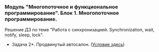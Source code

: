 ﻿### Модуль "Многопоточное и функциональное программирование". Блок 1. Многопоточное программирование.
Решение ДЗ по теме "Работа с синхронизацией. Synchronization, wait, notify, sleep, lock".

* Задача 2*. Продвинутый автосалон. ([Условие здесь](https://github.com/netology-code/jd-homeworks/blob/master/synchronization/task2/README.md))
